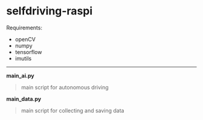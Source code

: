 # selfdriving-raspi
Requirements:
* openCV
* numpy
* tensorflow
* imutils

---------------------------

**main_ai.py**

  >main script for autonomous driving
  
  
**main_data.py**

  >main script for collecting and saving data
